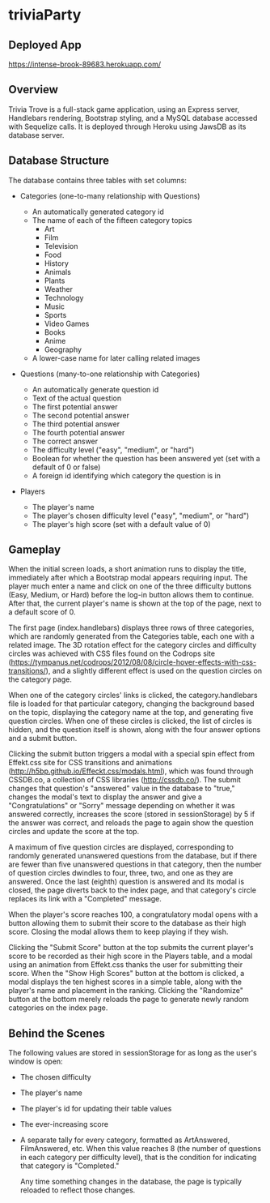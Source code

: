 # triviaParty

## Deployed App

https://intense-brook-89683.herokuapp.com/

## Overview

Trivia Trove is a full-stack game application, using an Express server, Handlebars rendering, Bootstrap styling, and a MySQL database accessed with Sequelize calls. It is deployed through Heroku using JawsDB as its database server.

## Database Structure

The database contains three tables with set columns: 

* Categories (one-to-many relationship with Questions)

    * An automatically generated category id
    * The name of each of the fifteen category topics
        * Art
        * Film
        * Television
        * Food
        * History
        * Animals
        * Plants
        * Weather
        * Technology
        * Music
        * Sports
        * Video Games
        * Books
        * Anime
        * Geography
    * A lower-case name for later calling related images

* Questions (many-to-one relationship with Categories)

    * An automatically generate question id
    * Text of the actual question
    * The first potential answer
    * The second potential answer
    * The third potential answer
    * The fourth potential answer
    * The correct answer
    * The difficulty level ("easy", "medium", or "hard")
    * Boolean for whether the question has been answered yet (set with a default of 0 or false)
    * A foreign id identifying which category the question is in

* Players

    * The player's name
    * The player's chosen difficulty level ("easy", "medium", or "hard")
    * The player's high score (set with a default value of 0)

## Gameplay

When the initial screen loads, a short animation runs to display the title, immediately after which a Bootstrap modal appears requiring input. The player much enter a name and click on one of the three difficulty buttons (Easy, Medium, or Hard) before the log-in button allows them to continue. After that, the current player's name is shown at the top of the page, next to a default score of 0.

The first page (index.handlebars) displays three rows of three categories, which are randomly generated from the Categories table, each one with a related image. The 3D rotation effect for the category circles and difficulty circles was achieved with CSS files found on the Codrops site (https://tympanus.net/codrops/2012/08/08/circle-hover-effects-with-css-transitions/), and a slightly different effect is used on the question circles on the category page.

When one of the category circles' links is clicked, the category.handlebars file is loaded for that particular category, changing the background based on the topic, displaying the category name at the top, and generating five question circles. When one of these circles is clicked, the list of circles is hidden, and the question itself is shown, along with the four answer options and a submit button.

Clicking the submit button triggers a modal with a special spin effect from Effekt.css site for CSS transitions and animations (http://h5bp.github.io/Effeckt.css/modals.html), which was found through CSSDB.co, a collection of CSS libraries (http://cssdb.co/). The submit changes that question's "answered" value in the database to "true," changes the modal's text to display the answer and give a "Congratulations" or "Sorry" message depending on whether it was answered correctly, increases the score (stored in sessionStorage) by 5 if the answer was correct, and reloads the page to again show the question circles and update the score at the top.

A maximum of five question circles are displayed, corresponding to randomly generated unanswered questions from the database, but if there are fewer than five unanswered questions in that category, then the number of question circles dwindles to four, three, two, and one as they are answered. Once the last (eighth) question is answered and its modal is closed, the page diverts back to the index page, and that category's circle replaces its link with a "Completed" message.

When the player's score reaches 100, a congratulatory modal opens with a button allowing them to submit their score to the database as their high score. Closing the modal allows them to keep playing if they wish.

Clicking the "Submit Score" button at the top submits the current player's score to be recorded as their high score in the Players table, and a modal using an animation from Effekt.css thanks the user for submitting their score. When the "Show High Scores" button at the bottom is clicked, a modal displays the ten highest scores in a simple table, along with the player's name and placement in the ranking. Clicking the "Randomize" button at the bottom merely reloads the page to generate newly random categories on the index page.

## Behind the Scenes

The following values are stored in sessionStorage for as long as the user's window is open:

* The chosen difficulty
* The player's name
* The player's id for updating their table values
* The ever-increasing score
* A separate tally for every category, formatted as ArtAnswered, FilmAnswered, etc.
  When this value reaches 8 (the number of questions in each category per difficulty level), that is the condition for indicating that category is "Completed."

  Any time something changes in the database, the page is typically reloaded to reflect those changes.